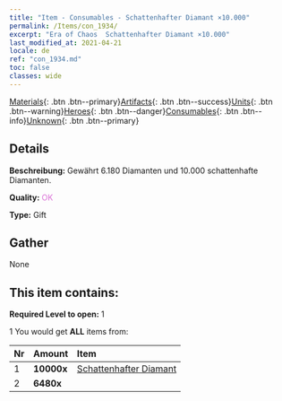 ```yaml
---
title: "Item - Consumables - Schattenhafter Diamant ×10.000"
permalink: /Items/con_1934/
excerpt: "Era of Chaos  Schattenhafter Diamant ×10.000"
last_modified_at: 2021-04-21
locale: de
ref: "con_1934.md"
toc: false
classes: wide
---
```

 [Materials](/de/Items/){: .btn .btn--primary}[Artifacts](/de/Items/Artifacts/){: .btn .btn--success}[Units](/de/Items/Units/){: .btn .btn--warning}[Heroes](/de/Items/Heroes/){: .btn .btn--danger}[Consumables](/de/Items/Consumables/){: .btn .btn--info}[Unknown](/de/Items/Unknown/){: .btn .btn--primary}

## Details
 **Beschreibung:** Gewährt 6.180 Diamanten und 10.000 schattenhafte Diamanten.

 **Quality:** <span style="color: #DA70D6">OK</span>

 **Type:** Gift

## Gather

  None

## This item contains:

 **Required Level to open:** 1

 1 You would get **ALL** items  from:

  | Nr | Amount |     Item    |
  |:---|:-------|:------------|
  | 1 |  **10000x** | [Schattenhafter Diamant](/de/Items/con_554/) |  | 
  | 2 |  **6480x** | <i class="fas fa-gem"/> |  | 
